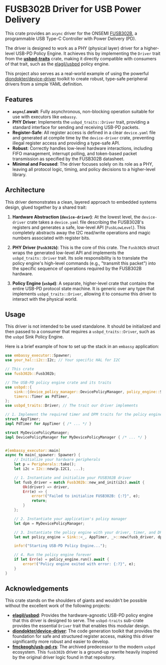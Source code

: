 # FUSB302B Driver for USB Power Delivery

This crate provides an `async` driver for the ONSEMI [FUSB302B](https://www.onsemi.com/products/interfaces/usb-type-c-and-power-delivery-controllers/fusb302b), a programmable USB Type-C Controller with Power Delivery (PD).

The driver is designed to work as a PHY (physical layer) driver for a higher-level USB-PD Policy Engine. It achieves this by implementing the `Driver` trait from the **[usbpd-traits](https://crates.io/crates/usbpd-traits)** crate, making it directly compatible with consumers of that trait, such as the [elagil/usbpd](https://github.com/elagil/usbpd) policy engine.

This project also serves as a real-world example of using the powerful [diondokter/device-driver](https://github.com/diondokter/device-driver) toolkit to create robust, type-safe peripheral drivers from a simple YAML definition.

## Features

*   **`async`/.await**: Fully asynchronous, non-blocking operation suitable for use with executors like `embassy`.
*   **PHY Driver**: Implements the `usbpd_traits::Driver` trait, providing a standard interface for sending and receiving USB-PD packets.
*   **Register-Safe**: All register access is defined in a clear `device.yaml` file and generated at compile time by the `device-driver` crate, preventing illegal register access and providing a type-safe API.
*   **Robust**: Correctly handles low-level hardware interactions, including FIFO management, interrupt polling, and token-based packet transmission as specified by the FUSB302B datasheet.
*   **Minimal and Focused**: The driver focuses solely on its role as a PHY, leaving all protocol logic, timing, and policy decisions to a higher-level library.

## Architecture

This driver demonstrates a clean, layered approach to embedded systems design, glued together by a shared trait:

1.  **Hardware Abstraction (`device-driver`)**: At the lowest level, the `device-driver` crate takes a `device.yaml` file describing the FUSB302B's registers and generates a safe, low-level API (`FusbLowLevel`). This completely abstracts away the I2C read/write operations and magic numbers associated with register bits.

2.  **PHY Driver (`Fusb302b`)**: This is the core of this crate. The `Fusb302b` struct wraps the generated low-level API and implements the `usbpd_traits::Driver` trait. Its sole responsibility is to translate the policy engine's high-level commands (e.g., "transmit this packet") into the specific sequence of operations required by the FUSB302B hardware.

3.  **Policy Engine (`usbpd`)**: A separate, higher-level crate that contains the entire USB-PD protocol state machine. It is generic over any type that implements `usbpd_traits::Driver`, allowing it to consume this driver to interact with the physical world.

## Usage

This driver is not intended to be used standalone. It should be initialized and then passed to a consumer that requires a `usbpd_traits::Driver`, such as the `usbpd` Sink Policy Engine.

Here is a brief example of how to set up the stack in an `embassy` application:

```rust
use embassy_executor::Spawner;
use your_hal::i2c::I2c; // Your specific HAL for I2C

// This crate
use fusb302b::Fusb302b; 

// The USB-PD policy engine crate and its traits
use usbpd::{
    sink::{device_policy_manager::DevicePolicyManager, policy_engine::Sink},
    timers::Timer as PdTimer,
};
use usbpd_traits::Driver; // The trait our driver implements

// 1. Implement the required timer and DPM traits for the policy engine...
struct AppTimer;
impl PdTimer for AppTimer { /* ... */ }

struct MyDevicePolicyManager;
impl DevicePolicyManager for MyDevicePolicyManager { /* ... */ }


#[embassy_executor::main]
async fn main(_spawner: Spawner) {
    // Initialize your hardware peripherals
    let p = Peripherals::take();
    let i2c = I2c::new(p.I2C1, ...);

    // 1. Instantiate and initialize your FUSB302B driver
    let fusb_driver = match Fusb302b::new_and_init(i2c).await {
        Ok(driver) => driver,
        Err(e) => {
            error!("Failed to initialize FUSB302B: {:?}", e);
            return;
        }
    };

    // 2. Instantiate your application's policy manager
    let dpm = MyDevicePolicyManager;

    // 3. Instantiate the policy engine with your driver, timer, and DPM
    let mut policy_engine = Sink::<_, AppTimer, _>::new(fusb_driver, dpm);

    info!("Starting USB-PD Policy Engine...");

    // 4. Run the policy engine forever
    if let Err(e) = policy_engine.run().await {
        error!("Policy engine exited with error: {:?}", e);
    }
}
```

## Acknowledgements

This crate stands on the shoulders of giants and wouldn't be possible without the excellent work of the following projects:

*   **[elagil/usbpd](https://github.com/elagil/usbpd)**: Provides the hardware-agnostic USB-PD policy engine that this driver is designed to serve. The `usbpd-traits` sub-crate provides the essential `Driver` trait that enables this modular design.
*   **[diondokter/device-driver](https://github.com/diondokter/device-driver)**: The code generation toolkit that provides the foundation for safe and structured register access, making this driver significantly more robust and easier to develop.
*   **[fmckeogh/usb-pd-rs](https://github.com/fmckeogh/usb-pd-rs)**: The archived predecessor to the modern `usbpd` ecosystem. This `fusb302b` driver is a ground-up rewrite heavily inspired by the original driver logic found in that repository.